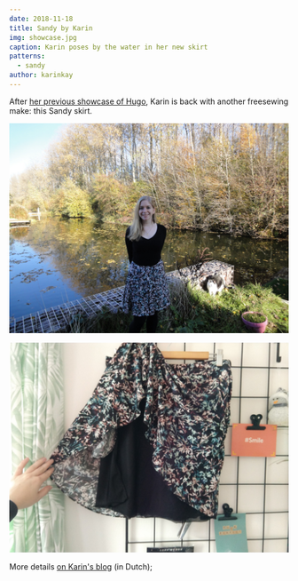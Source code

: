 ```yaml
---
date: 2018-11-18
title: Sandy by Karin
img: showcase.jpg
caption: Karin poses by the water in her new skirt
patterns:
  - sandy
author: karinkay
---
```


After [her previous showcase of Hugo](/showcase/hugo-by-karin), Karin is back with another freesewing make: this Sandy skirt.

![Another view](view2.jpg)

![A view of the lining](view3.jpg)

More details [on Karin's blog](https://www.karinkay.nl/sandy-een-gratis-patroon-voor-een-cirkelrok-op-maat/) (in Dutch);

